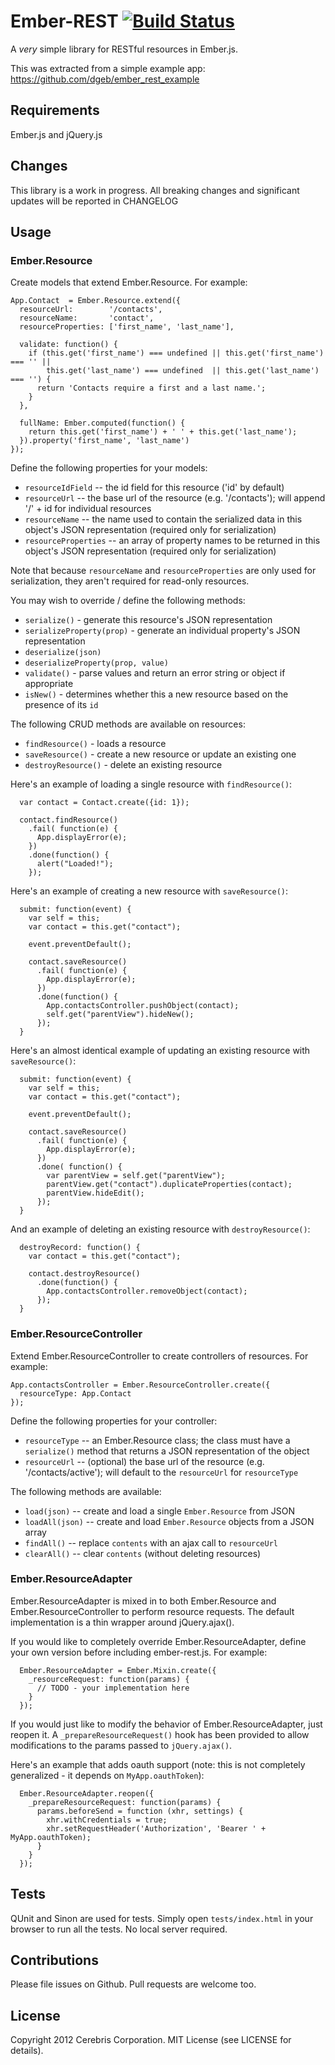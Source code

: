 # Ember-REST  [![Build Status](https://secure.travis-ci.org/cerebris/ember-rest.png)](http://travis-ci.org/cerebris/ember-rest)

A *very* simple library for RESTful resources in Ember.js.

This was extracted from a simple example app:
https://github.com/dgeb/ember_rest_example

## Requirements

Ember.js and jQuery.js

## Changes

This library is a work in progress. All breaking changes and significant updates will be reported in CHANGELOG

## Usage

### Ember.Resource

Create models that extend Ember.Resource. For example:

```
App.Contact  = Ember.Resource.extend({
  resourceUrl:        '/contacts',
  resourceName:       'contact',
  resourceProperties: ['first_name', 'last_name'],

  validate: function() {
    if (this.get('first_name') === undefined || this.get('first_name') === '' ||
        this.get('last_name') === undefined  || this.get('last_name') === '') {
      return 'Contacts require a first and a last name.';
    }
  },

  fullName: Ember.computed(function() {
    return this.get('first_name') + ' ' + this.get('last_name');
  }).property('first_name', 'last_name')
});
```

Define the following properties for your models:

 * `resourceIdField` -- the id field for this resource ('id' by default)
 * `resourceUrl` -- the base url of the resource (e.g. '/contacts'); will append '/' + id for individual resources
 * `resourceName` -- the name used to contain the serialized data in this object's JSON representation (required only for serialization)
 * `resourceProperties` -- an array of property names to be returned in this object's JSON representation (required only for serialization)

Note that because `resourceName` and `resourceProperties` are only used for serialization, they aren't required for read-only resources.

You may wish to override / define the following methods:

 * `serialize()` - generate this resource's JSON representation
 * `serializeProperty(prop)` - generate an individual property's JSON representation
 * `deserialize(json)`
 * `deserializeProperty(prop, value)`
 * `validate()` - parse values and return an error string or object if appropriate
 * `isNew()` - determines whether this a new resource based on the presence of its `id`

The following CRUD methods are available on resources:

 * `findResource()` - loads a resource
 * `saveResource()` - create a new resource or update an existing one
 * `destroyResource()` - delete an existing resource

Here's an example of loading a single resource with `findResource()`:

```
  var contact = Contact.create({id: 1});

  contact.findResource()
    .fail( function(e) {
      App.displayError(e);
    })
    .done(function() {
      alert("Loaded!");
    });
```

Here's an example of creating a new resource with `saveResource()`:

```
  submit: function(event) {
    var self = this;
    var contact = this.get("contact");

    event.preventDefault();

    contact.saveResource()
      .fail( function(e) {
        App.displayError(e);
      })
      .done(function() {
        App.contactsController.pushObject(contact);
        self.get("parentView").hideNew();
      });
  }
```

Here's an almost identical example of updating an existing resource with `saveResource()`:

```
  submit: function(event) {
    var self = this;
    var contact = this.get("contact");

    event.preventDefault();

    contact.saveResource()
      .fail( function(e) {
        App.displayError(e);
      })
      .done( function() {
        var parentView = self.get("parentView");
        parentView.get("contact").duplicateProperties(contact);
        parentView.hideEdit();
      });
  }
```

And an example of deleting an existing resource with `destroyResource()`:

```
  destroyRecord: function() {
    var contact = this.get("contact");

    contact.destroyResource()
      .done(function() {
        App.contactsController.removeObject(contact);
      });
  }
```

### Ember.ResourceController

Extend Ember.ResourceController to create controllers of resources. For example:

```
App.contactsController = Ember.ResourceController.create({
  resourceType: App.Contact
});
```

Define the following properties for your controller:

 * `resourceType` -- an Ember.Resource class; the class must have a `serialize()` method that returns a JSON representation of the object
 * `resourceUrl` -- (optional) the base url of the resource (e.g. '/contacts/active'); will default to the `resourceUrl` for `resourceType`

The following methods are available:

 * `load(json)` -- create and load a single `Ember.Resource` from JSON
 * `loadAll(json)` -- create and load `Ember.Resource` objects from a JSON array
 * `findAll()` -- replace `contents` with an ajax call to `resourceUrl`
 * `clearAll()` -- clear `contents` (without deleting resources)

### Ember.ResourceAdapter

Ember.ResourceAdapter is mixed in to both Ember.Resource and Ember.ResourceController to perform resource requests. The default implementation is a thin wrapper around jQuery.ajax().

If you would like to completely override Ember.ResourceAdapter, define your own version before including ember-rest.js. For example:

```
  Ember.ResourceAdapter = Ember.Mixin.create({
    _resourceRequest: function(params) {
      // TODO - your implementation here
    }
  });
```

If you would just like to modify the behavior of Ember.ResourceAdapter, just reopen it. A `_prepareResourceRequest()` hook has been provided to allow modifications to the params passed to `jQuery.ajax()`.

Here's an example that adds oauth support (note: this is not completely generalized - it depends on `MyApp.oauthToken`):

```
  Ember.ResourceAdapter.reopen({
    _prepareResourceRequest: function(params) {
      params.beforeSend = function (xhr, settings) {
        xhr.withCredentials = true;
        xhr.setRequestHeader('Authorization', 'Bearer ' + MyApp.oauthToken);
      }
    }
  });
```


## Tests

QUnit and Sinon are used for tests. Simply open `tests/index.html` in your browser to run all the tests. No local server required.

## Contributions

Please file issues on Github. Pull requests are welcome too.

## License

Copyright 2012 Cerebris Corporation. MIT License (see LICENSE for details).
